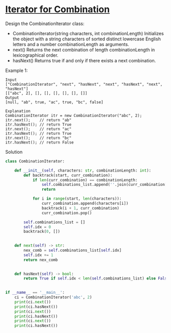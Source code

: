 # [Iterator for Combination](https://leetcode.com/problems/iterator-for-combination/description/)

Design the CombinationIterator class:

- CombinationIterator(string characters, int combinationLength) Initializes the object with a string characters of sorted 
distinct lowercase English letters and a number combinationLength as arguments.
- next() Returns the next combination of length combinationLength in lexicographical order.
- hasNext() Returns true if and only if there exists a next combination.

Example 1:
```
Input
["CombinationIterator", "next", "hasNext", "next", "hasNext", "next", "hasNext"]
[["abc", 2], [], [], [], [], [], []]
Output
[null, "ab", true, "ac", true, "bc", false]

Explanation
CombinationIterator itr = new CombinationIterator("abc", 2);
itr.next();    // return "ab"
itr.hasNext(); // return True
itr.next();    // return "ac"
itr.hasNext(); // return True
itr.next();    // return "bc"
itr.hasNext(); // return False
```
Solution
```python
class CombinationIterator:

    def __init__(self, characters: str, combinationLength: int):
        def backtrack(start, curr_combination):
            if len(curr_combination) == combinationLength:
                self.combinations_list.append(''.join(curr_combination[:]))
                return

            for i in range(start, len(characters)):
                curr_combination.append(characters[i])
                backtrack(i + 1, curr_combination)
                curr_combination.pop()

        self.combinations_list = []
        self.idx = 0
        backtrack(0, [])
        

    def next(self) -> str:
        nex_comb = self.combinations_list[self.idx]
        self.idx += 1
        return nex_comb
        

    def hasNext(self) -> bool:
        return True if self.idx < len(self.combinations_list) else False
        

if __name__ == '__main__':
    ci = CombinationIterator('abc', 2)
    print(ci.next())
    print(ci.hasNext())
    print(ci.next())
    print(ci.hasNext())
    print(ci.next())
    print(ci.hasNext())
```